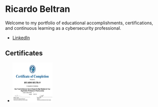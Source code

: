 <h1>Ricardo Beltran</h1>
<p>Welcome to my portfolio of educational accomplishments, certifications, and continuous learning as a cybersecurity professional.</p>
<ul>
  <li><a href="https://www.linkedin.com/in/mr-ricardo-beltran/">LinkedIn</a></li>
</ul>
<h2>Certificates</h2>
<ul>
<li><img src="2025-10-27_Zero Trust Architecture_How to Choose the Right Models for Your Organization_Professors in Practice series.jpg" alt="Certificate of Completion in Zero Trust Architecture: How to Choose the Right Model(s) for Your Organization (Professors in Practice series) from the Cybersecurity & Infrastructure Security Agency (CISA) on October 27, 2025" style="width:128px;height:128px;"</li>
  
</ul>
